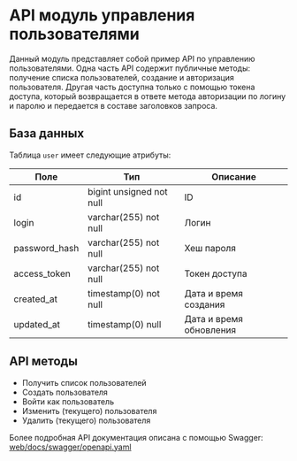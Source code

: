 # API модуль управления пользователями

Данный модуль представляет собой пример API по управлению пользователями. Одна часть API содержит публичные методы:
получение списка пользователей, создание и авторизация пользователя. Другая часть доступна только с помощью токена доступа, который
возвращается в ответе метода авторизации по логину и паролю и передается в составе заголовков запроса.

## База данных

Таблица `user` имеет следующие атрибуты:

| Поле          | Тип                      | Описание                |
|---------------|--------------------------|-------------------------|
| id            | bigint unsigned not null | ID                      |
| login         | varchar(255) not null    | Логин                   |
| password_hash | varchar(255) not null    | Хеш пароля              |
| access_token  | varchar(255) not null    | Токен доступа           |
| created_at    | timestamp(0) not null    | Дата и время создания   |
| updated_at    | timestamp(0) null        | Дата и время обновления |

## API методы

- Получить список пользователей
- Создать пользователя
- Войти как пользователь
- Изменить (текущего) пользователя
- Удалить (текущего) пользователя

Более подробная API документация описана с помощью Swagger: [web/docs/swagger/openapi.yaml](web/docs/swagger/openapi.yaml)

